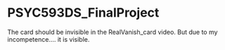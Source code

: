# PSYC593DS_FinalProject 

The card should be invisible in the RealVanish_card video. But due to my incompetence.... it is visible. 
